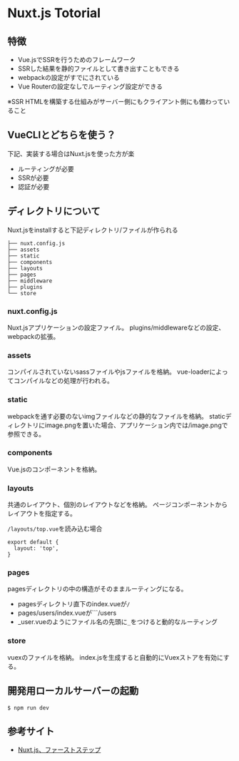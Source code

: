# Nuxt.js Totorial

## 特徴

 - Vue.jsでSSRを行うためのフレームワーク
 - SSRした結果を静的ファイルとして書き出すこともできる
 - webpackの設定がすでにされている
 - Vue Routerの設定なしでルーティング設定ができる

 ※SSR HTMLを構築する仕組みがサーバー側にもクライアント側にも備わっていること

## VueCLIとどちらを使う？

下記、実装する場合はNuxt.jsを使った方が楽

- ルーティングが必要
- SSRが必要
- 認証が必要

## ディレクトリについて

Nuxt.jsをinstallすると下記ディレクトリ/ファイルが作られる

```
├── nuxt.config.js
├── assets
├── static
├── components
├── layouts
├── pages
├── middleware
├── plugins
└── store
```

### nuxt.config.js

Nuxt.jsアプリケーションの設定ファイル。
plugins/middlewareなどの設定、webpackの拡張。

### assets

コンパイルされていないsassファイルやjsファイルを格納。
vue-loaderによってコンパイルなどの処理が行われる。

### static

webpackを通す必要のないimgファイルなどの静的なファイルを格納。
staticディレクトリにimage.pngを置いた場合、アプリケーション内では/image.pngで参照できる。

### components

Vue.jsのコンポーネントを格納。

### layouts

共通のレイアウト、個別のレイアウトなどを格納。
ページコンポーネントからレイアウトを指定する。

```/layouts/top.vue```を読み込む場合

```
export default {
  layout: 'top',
}
```

### pages

pagesディレクトリの中の構造がそのままルーティングになる。

- pagesディレクトリ直下のindex.vueが```/```
- pages/users/index.vueが```/users
- _user.vueのようにファイル名の先頭に```_```をつけると動的なルーティング

### store

vuexのファイルを格納。
index.jsを生成すると自動的にVuexストアを有効にする。

## 開発用ローカルサーバーの起動

```
$ npm run dev
```

## 参考サイト

- [Nuxt.js、ファーストステップ
](https://app.codegrid.net/series/2018-nuxtjs)

